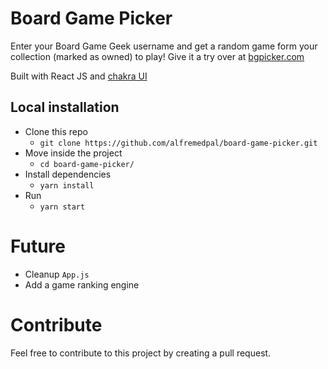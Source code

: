 # Board Game Picker
Enter your Board Game Geek username and get a random game form your collection (marked as owned) to play! Give it a try over at [bgpicker.com](https://www.bgpicker.com/)

Built with React JS and [chakra UI](https://next.chakra-ui.com/)

## Local installation
- Clone this repo
    - `git clone https://github.com/alfremedpal/board-game-picker.git`
- Move inside the project
    - `cd board-game-picker/`
- Install dependencies
    - `yarn install`
- Run
    - `yarn start`

# Future
- Cleanup `App.js`
- Add a game ranking engine


# Contribute
Feel free to contribute to this project by creating a pull request.